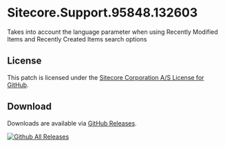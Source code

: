 # Sitecore.Support.95848.132603
Takes into account the language parameter when using Recently Modified Items and Recently Created Items search options

## License  
This patch is licensed under the [Sitecore Corporation A/S License for GitHub](https://github.com/sitecoresupport/Sitecore.Support.95848.132603/blob/master/LICENSE).  

## Download  
Downloads are available via [GitHub Releases](https://github.com/sitecoresupport/Sitecore.Support.95848.132603/releases).  

[![Github All Releases](https://img.shields.io/github/downloads/SitecoreSupport/Sitecore.Support.95848.132603/total.svg)](https://github.com/SitecoreSupport/Sitecore.Support.95848.132603/releases)
